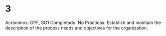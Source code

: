 # 3

Acrónimos: OPF, SG1
Completado: No
Prácticas: Establish and maintain the description of the process needs and objectives for the organization.